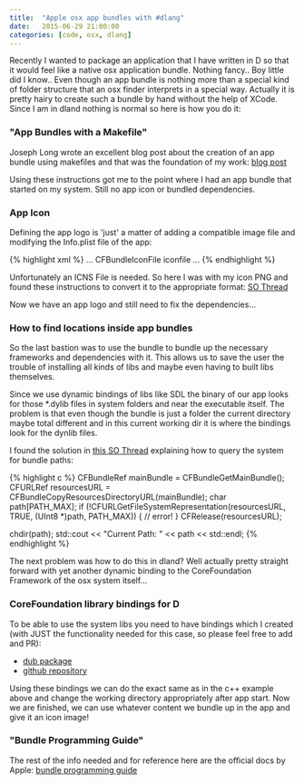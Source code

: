 ```yaml
---
title:  "Apple osx app bundles with #dlang"
date:   2015-06-29 21:00:00
categories: [code, osx, dlang]
---
```


Recently I wanted to package an application that I have written in D so that it would feel like a native osx application bundle. Nothing fancy.. Boy little did I know..
Even though an app bundle is nothing more than a special kind of folder structure that an osx finder interprets in a special way.
Actually it is pretty hairy to create such a bundle by hand without the help of XCode. 
Since I am in dland nothing is normal so here is how you do it:

### "App Bundles with a Makefile"

Joseph Long wrote an excellent blog post about the creation of an app bundle using makefiles and that was the foundation of my work:
[blog post](http://joseph-long.com/writing/app-bundles-with-a-makefile/)

Using these instructions got me to the point where I had an app bundle that started on my system.
Still no app icon or bundled dependencies.

### App Icon

Defining the app logo is 'just' a matter of adding a compatible image file and modifying the Info.plist file of the app:

{% highlight xml %}
...
<key>CFBundleIconFile</key>
<string>iconfile</string>
...
{% endhighlight %}

Unfortunately an ICNS File is needed.
So here I was with my icon PNG and found these instructions to convert it to the appropriate format:
[SO Thread](http://stackoverflow.com/questions/12306223/how-to-manually-create-icns-files-using-iconutil)

Now we have an app logo and still need to fix the dependencies...

### How to find locations inside app bundles

So the last bastion was to use the bundle to bundle up the necessary frameworks and dependencies with it. This allows us to save the user the trouble of installing all kinds of libs and maybe even having to built libs themselves.

Since we use dynamic bindings of libs like SDL the binary of our app looks for those *.dylib files in system folders and near the executable itself. The problem is that even though the bundle is just a folder the current directory maybe total different and in this current working dir it is where the bindings look for the dynlib files.

I found the solution in [this SO Thread](http://stackoverflow.com/a/520951/2458533) explaining how to query the system for bundle paths:

{% highlight c %}
CFBundleRef mainBundle = CFBundleGetMainBundle();
CFURLRef resourcesURL = CFBundleCopyResourcesDirectoryURL(mainBundle);
char path[PATH_MAX];
if (!CFURLGetFileSystemRepresentation(resourcesURL, TRUE, (UInt8 *)path, PATH_MAX))
{
    // error!
}
CFRelease(resourcesURL);

chdir(path);
std::cout << "Current Path: " << path << std::endl;
{% endhighlight %}

The next problem was how to do this in dland? Well actually pretty straight forward with yet another dynamic binding to the CoreFoundation Framework of the osx system itself...

### CoreFoundation library bindings for D

To be able to use the system libs you need to have bindings which I created (with JUST the functionality needed for this case, so please feel free to add and PR):

* [dub package](http://code.dlang.org/packages/derelict-cf)
* [github repository](https://github.com/Extrawurst/DerelictCF)

Using these bindings we can do the exact same as in the c++ example above and change the working directory appropriately after app start.
Now we are finished, we can use whatever content we bundle up in the app and give it an icon image!

### "Bundle Programming Guide"

The rest of the info needed and for reference here are the official docs by Apple: [bundle programming guide](https://developer.apple.com/library/mac/documentation/CoreFoundation/Conceptual/CFBundles/Introduction/Introduction.html)
